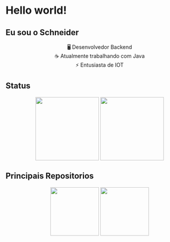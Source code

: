 # Hello world!

## Eu sou  o Schneider 								
<div align="center">
🖥️ Desenvolvedor Backend <br>
☕  Atualmente trabalhando com Java   <br>
⚡ Entusiasta de IOT  
</div>

## Status
<div align="center">
<img align="center" height="170" src="https://github-readme-stats.vercel.app/api?username=SchneiderrBR&count_private=true&hide=stars&show_icons=true&theme=dracula" /> <img src="https://github-readme-streak-stats.herokuapp.com/?user=SchneiderrBR&theme=dracula" align="center" height="170"/>
</div>


## Principais Repositorios 
<div align="center">
<a href="https://github.com/LindseyBot/gateway"><img align="center" height="130" src="https://github-readme-stats.vercel.app/api/pin/?username=LindseyBot&theme=dracula&repo=gateway&show_owner=true" /></a>
<a href="https://github.com/LindseyBot/gateway"><img align="center" height="130" src="https://github-readme-stats.vercel.app/api/pin/?username=Cavaleiros-do-Xunxo&theme=dracula&repo=mazgo-hardware&show_owner=true" /></a>
</div>
